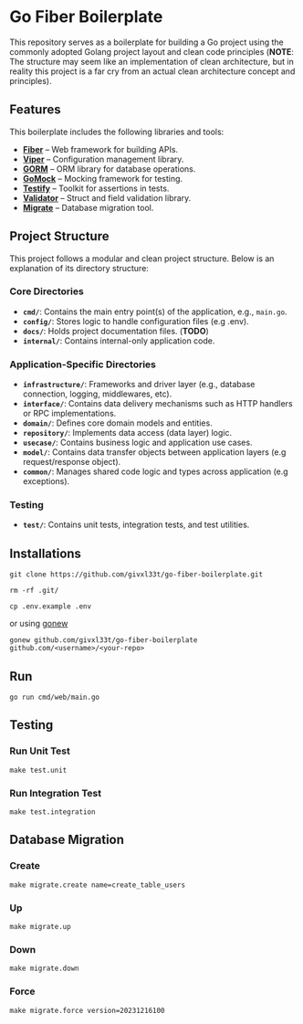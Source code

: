 # Go Fiber Boilerplate
This repository serves as a boilerplate for building a Go project using the commonly adopted Golang project layout and clean code principles (**NOTE**: The structure may seem like an implementation of clean architecture, but in reality this project is a far cry from an actual clean architecture concept and principles).

## Features
This boilerplate includes the following libraries and tools:
- [**Fiber**](https://github.com/gofiber/fiber) – Web framework for building APIs.
- [**Viper**](https://github.com/spf13/viper) – Configuration management library.
- [**GORM**](https://github.com/go-gorm/gorm) – ORM library for database operations.
- [**GoMock**](https://github.com/uber/mock) – Mocking framework for testing.
- [**Testify**](https://github.com/stretchr/testify) – Toolkit for assertions in tests.
- [**Validator**](https://github.com/go-playground/validator) – Struct and field validation library.
- [**Migrate**](https://github.com/golang-migrate/migrate) – Database migration tool.

## Project Structure
This project follows a modular and clean project structure. Below is an explanation of its directory structure:

### Core Directories
- **`cmd/`**: Contains the main entry point(s) of the application, e.g., `main.go`.
- **`config/`**: Stores logic to handle configuration files (e.g .env).
- **`docs/`**: Holds project documentation files. (**TODO**)
- **`internal/`**: Contains internal-only application code.

### Application-Specific Directories
- **`infrastructure/`**: Frameworks and driver layer (e.g., database connection, logging, middlewares, etc).
- **`interface/`**: Contains data delivery mechanisms such as HTTP handlers or RPC implementations.
- **`domain/`**: Defines core domain models and entities.
- **`repository/`**: Implements data access (data layer) logic.
- **`usecase/`**: Contains business logic and application use cases.
- **`model/`**: Contains data transfer objects between application layers (e.g request/response object).
- **`common/`**: Manages shared code logic and types across application (e.g exceptions).

### Testing
- **`test/`**: Contains unit tests, integration tests, and test utilities.

## Installations
```
git clone https://github.com/givxl33t/go-fiber-boilerplate.git
```

```
rm -rf .git/
```

```
cp .env.example .env
```

or using [gonew](https://pkg.go.dev/golang.org/x/tools/cmd/gonew)

```
gonew github.com/givxl33t/go-fiber-boilerplate github.com/<username>/<your-repo>
```
## Run
```
go run cmd/web/main.go
```
## Testing

### Run Unit Test
```
make test.unit
```

### Run Integration Test
```
make test.integration
```

## Database Migration

### Create
```
make migrate.create name=create_table_users
```

### Up
```
make migrate.up
```

### Down
```
make migrate.down
```

### Force
```
make migrate.force version=20231216100
```